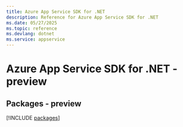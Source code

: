 ```yaml
---
title: Azure App Service SDK for .NET
description: Reference for Azure App Service SDK for .NET
ms.date: 05/27/2025
ms.topic: reference
ms.devlang: dotnet
ms.service: appservice
---
```

# Azure App Service SDK for .NET - preview
## Packages - preview
[!INCLUDE [packages](app-service-index.md)]